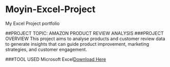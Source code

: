 # Moyin-Excel-Project
My Excel Project portfolio

##PROJECT TOPIC: AMAZON PRODUCT REVIEW ANALYSIS
###PROJECT OVERVIEW
This project aims to analyse products and customer review data to generate insights that can guide product improvement, marketing strategies, and customer engagement.

###TOOL USED
Microsoft Excel[Download Here](https://www.microsoft.com/en-us/microsoft-365/excel)

